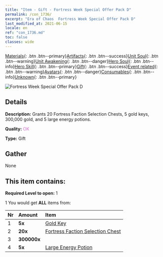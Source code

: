 ```yaml
---
title: "Item - Gift - Fortress Week Special Offer Pack D"
permalink: /con_1736/
excerpt: "Era of Chaos  Fortress Week Special Offer Pack D"
last_modified_at: 2021-06-15
locale: en
ref: "con_1736.md"
toc: false
classes: wide
---
```

 [Materials](/Items/){: .btn .btn--primary}[Artifacts](/Items/Artifacts/){: .btn .btn--success}[Unit Soul](/Items/UnitSoul/){: .btn .btn--warning}[Unit Awakening](/Items/UnitAwakening/){: .btn .btn--danger}[Hero Soul](/Items/HeroSoul/){: .btn .btn--info}[Hero Skill](/Items/HeroSkill/){: .btn .btn--primary}[Gift](/Items/Gift/){: .btn .btn--success}[Event related](/Items/Events/){: .btn .btn--warning}[Avatars](/Items/Avatars/){: .btn .btn--danger}[Consumables](/Items/Consumables/){: .btn .btn--info}[Unknown](/Items/Unknown/){: .btn .btn--primary}

 ![Fortress Week Special Offer Pack D](/images/t/i_907236.png)

## Details
 **Description:** Grants 20 Fortress Faction Selection Chests, 5 gold keys, 300,000 gold, and 5 large energy potions.

 **Quality:** <span style="color: #DA70D6">OK</span>

 **Type:** Gift

## Gather

  None

## This item contains:

 **Required Level to open:** 1

 1 You would get **ALL** items  from:

  | Nr | Amount |     Item    |
  |:---|:-------|:------------|
  | 1 |  **5x** | [Gold Key](/Items/con_783/) |  | 
  | 2 |  **20x** | [Fortress Faction Selection Chest](/Items/con_1737/) |  | 
  | 3 |  **300000x** | <i class="fas fa-coins"/> |  | 
  | 4 |  **5x** | [Large Energy Potion](/Items/con_706/) |  | 
